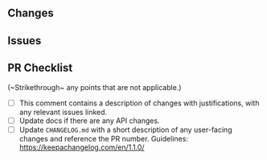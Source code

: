 ## Changes

<!--
Provide a summary of what is included in this Pull Request (PR).
-->

## Issues

<!--
Reference any issues related to this PR.
If this PR fixes any issues, [use a keyword](https://docs.github.com/en/issues/tracking-your-work-with-issues/linking-a-pull-request-to-an-issue#linking-a-pull-request-to-an-issue-using-a-keyword)
when referring to the issue.
-->

<!--
**Reviewers**: Use the @ feature to mention anyone responsible for reviewing/completing this request.
-->

## PR Checklist

(~Strikethrough~ any points that are not applicable.)

- [ ] This comment contains a description of changes with justifications, with any relevant issues linked.
- [ ] Update docs if there are any API changes.
- [ ] Update `CHANGELOG.md` with a short description of any user-facing changes and reference the PR number. Guidelines: https://keepachangelog.com/en/1.1.0/
